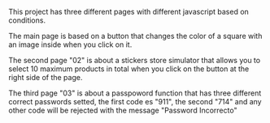 This project has three different pages with different javascript based on conditions.

The main page is based on a button that changes the color of a square with an image inside when you click on it.

The second page "02" is about a stickers store simulator that allows you to select 10 maximum products in total when you click on the button at the right side of the page.

The third page "03" is about a passpoword function that has three different correct passwords setted, the first code es "911", the second "714" and any other code will be rejected with the message "Password Incorrecto"
